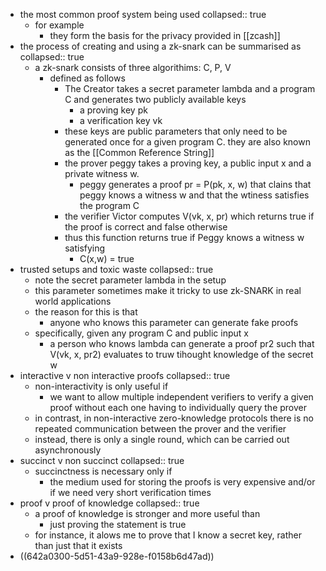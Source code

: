 - the most common proof system being used
  collapsed:: true
	- for example
		- they form the basis for the privacy provided in [[zcash]]
- the process of creating and using a zk-snark can be summarised as
  collapsed:: true
	- a zk-snark consists of three algorithims: C, P, V
		- defined as follows
			- The Creator takes a secret parameter lambda and a program C and generates two publicly available keys
				- a proving key pk
				- a verification key vk
			- these keys are public parameters that only need to be generated once for a given program C. they are also known as the [[Common Reference String]]
			- the prover peggy takes a proving key, a public input x and a private witness w.
				- peggy generates a proof pr = P(pk, x, w) that clains that peggy knows a witness w and that the wtiness satisfies the program C
			- the verifier Victor computes V(vk, x, pr) which returns true if the proof is correct and false otherwise
			- thus this function returns true if Peggy knows a witness w satisfying
				- C(x,w) = true
- trusted setups and toxic waste
  collapsed:: true
	- note the secret parameter lambda in the setup
	- this parameter sometimes make it tricky to use zk-SNARK in real world applications
	- the reason for this is that
		- anyone who knows this parameter can generate fake proofs
	- specifically, given any program C and public input x
		- a person who knows lambda can generate a proof pr2 such that V(vk, x, pr2) evaluates to truw tihought knowledge of the secret w
- interactive v non interactive proofs
  collapsed:: true
	- non-interactivity is only useful if
		- we want to allow multiple independent verifiers to verify a given proof without each one having to individually query the prover
	- in contrast, in non-interactive zero-knowledge protocols there is no repeated communication between the prover and the verifier
	- instead, there is only a single round, which can be carried out asynchronously
- succinct v non succinct
  collapsed:: true
	- succinctness is necessary only if
		- the medium used for storing the proofs is very expensive and/or if we need very short verification times
- proof v proof of knowledge
  collapsed:: true
	- a proof of knowledge is stronger and more useful than
		- just proving the statement is true
	- for instance, it alows me to prove that I know a secret key, rather than just that it exists
- ((642a0300-5d51-43a9-928e-f0158b6d47ad))